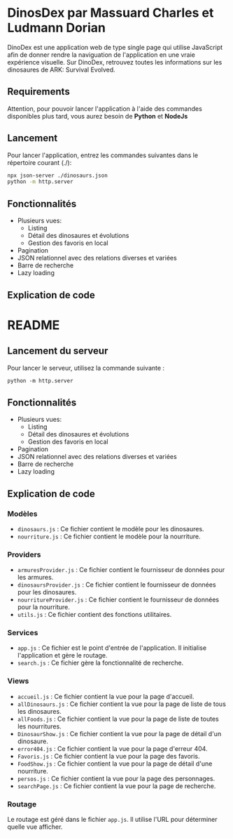 # DinosDex par Massuard Charles et Ludmann Dorian

DinoDex est une application web de type single page qui utilise JavaScript afin de donner rendre la naviguation de l'application en une vraie expérience visuelle. Sur DinoDex, retrouvez toutes les informations sur les dinosaures de ARK: Survival Evolved.  

## Requirements

Attention, pour pouvoir lancer l'application à l'aide des commandes disponibles plus tard, vous aurez besoin de **Python** et **NodeJs**
  
## Lancement  

Pour lancer l'application, entrez les commandes suivantes dans le répertoire courant (./):
```bash
npx json-server ./dinosaurs.json
python -m http.server
```

## Fonctionnalités
- Plusieurs vues:
    - Listing
    - Détail des dinosaures et évolutions 
    - Gestion des favoris en local
- Pagination  
- JSON relationnel avec des relations diverses et variées  
- Barre de recherche
- Lazy loading

## Explication de code
# README

## Lancement du serveur

Pour lancer le serveur, utilisez la commande suivante :

```markdown
python -m http.server
```

## Fonctionnalités

- Plusieurs vues:
    - Listing
    - Détail des dinosaures et évolutions 
    - Gestion des favoris en local
- Pagination  
- JSON relationnel avec des relations diverses et variées  
- Barre de recherche
- Lazy loading

## Explication de code
### Modèles

- `dinosaurs.js` : Ce fichier contient le modèle pour les dinosaures.
- `nourriture.js` : Ce fichier contient le modèle pour la nourriture.

### Providers

- `armuresProvider.js` : Ce fichier contient le fournisseur de données pour les armures.
- `dinosaursProvider.js` : Ce fichier contient le fournisseur de données pour les dinosaures.
- `nourritureProvider.js` : Ce fichier contient le fournisseur de données pour la nourriture.
- `utils.js` : Ce fichier contient des fonctions utilitaires.

### Services

- `app.js` : Ce fichier est le point d'entrée de l'application. Il initialise l'application et gère le routage.
- `search.js` : Ce fichier gère la fonctionnalité de recherche.

### Views

- `accueil.js` : Ce fichier contient la vue pour la page d'accueil.
- `allDinosaurs.js` : Ce fichier contient la vue pour la page de liste de tous les dinosaures.
- `allFoods.js` : Ce fichier contient la vue pour la page de liste de toutes les nourritures.
- `DinosaurShow.js` : Ce fichier contient la vue pour la page de détail d'un dinosaure.
- `error404.js` : Ce fichier contient la vue pour la page d'erreur 404.
- `Favoris.js` : Ce fichier contient la vue pour la page des favoris.
- `FoodShow.js` : Ce fichier contient la vue pour la page de détail d'une nourriture.
- `persos.js` : Ce fichier contient la vue pour la page des personnages.
- `searchPage.js` : Ce fichier contient la vue pour la page de recherche.

### Routage

Le routage est géré dans le fichier `app.js`. Il utilise l'URL pour déterminer quelle vue afficher.